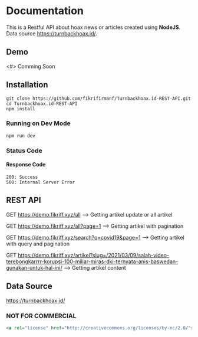 # Documentation

This is a Restful API about hoax news or articles created using **NodeJS**. Data source <https://turnbackhoax.id/>.

## Demo

<#>
Comming Soon

## Installation

```
git clone https://github.com/fikrifirmanf/Turnbackhoax.id-REST-API.git
cd Turnbackhoax.id-REST-API
npm install
```

### Running on Dev Mode

```
npm run dev
```

### Status Code

#### Response Code

```
200: Success
500: Internal Server Error
```

## REST API

GET <https://demo.fikriff.xyz/all> --> Getting artikel update or all artikel

GET <https://demo.fikriff.xyz/all?page=1> --> Getting artikel with pagination

GET <https://demo.fikriff.xyz/search?q=covid19&page=1> --> Getting artikel with query and pagination

GET <https://demo.fikriff.xyz/artikel?slug=/2021/03/09/salah-video-terebongkarrrr-korupsi-100-miliar-miras-dki-ternyata-anis-baswedan-gunakan-untuk-hal-ini/> --> Getting artikel content

## Data Source

<https://turnbackhoax.id/>

### NOT FOR COMMERCIAL
```html
<a rel="license" href="http://creativecommons.org/licenses/by-nc/2.0/"><img alt="Creative Commons License" style="border-width:0" src="https://i.creativecommons.org/l/by-nc/2.0/88x31.png" /></a><br />This work is licensed under a <a rel="license" href="http://creativecommons.org/licenses/by-nc/2.0/">Creative Commons Attribution-NonCommercial 2.0 Generic License</a>.
```
